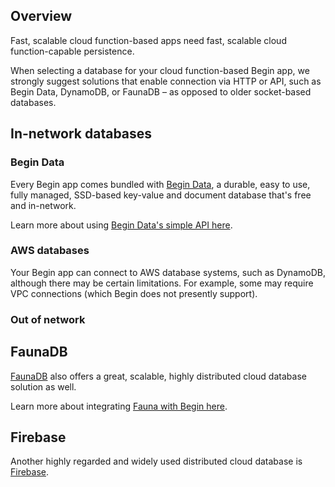 ## Overview

Fast, scalable cloud function-based apps need fast, scalable cloud function-capable persistence.

When selecting a database for your cloud function-based Begin app, we strongly suggest solutions that enable connection via HTTP or API, such as Begin Data, DynamoDB, or FaunaDB – as opposed to older socket-based databases.


## In-network databases

### Begin Data

Every Begin app comes bundled with [Begin Data](/en/data/begin-data/), a durable, easy to use, fully managed, SSD-based key-value and document database that's free and in-network.

Learn more about using [Begin Data's simple API here](/en/data/begin-data/).


### AWS databases

Your Begin app can connect to AWS database systems, such as DynamoDB, although there may be certain limitations. For example, some may require VPC connections (which Begin does not presently support).


### Out of network

## FaunaDB

[FaunaDB](https://fauna.com) also offers a great, scalable, highly distributed cloud database solution as well.

Learn more about integrating [Fauna with Begin here](/en/data/faunadb).


## Firebase

Another highly regarded and widely used distributed cloud database is [Firebase](https://firebase.google.com/docs/database).
